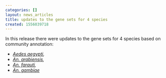 ```yaml
---
categories: []
layout: news_articles
title: updates to the gene sets for 4 species
created: 1556039718
---
```

In this release there were updates to the gene sets for 4 species based on community annotation: 
<ul> 
<em>
<li><a href="https://www.vectorbase.org/organisms/aedes-aegypti">Aedes aegypti</a>,</li> 
<li><a href="https://www.vectorbase.org/organisms/anopheles-arabiensis">An. arabiensis</a>,</li> 
<li><a href="https://www.vectorbase.org/organisms/anopheles-farauti">An. farauti</a>,  </li> 
<li><a href="https://www.vectorbase.org/organisms/anopheles-gambiae">An. gambiae</a></li> 
</em>
</ul>




